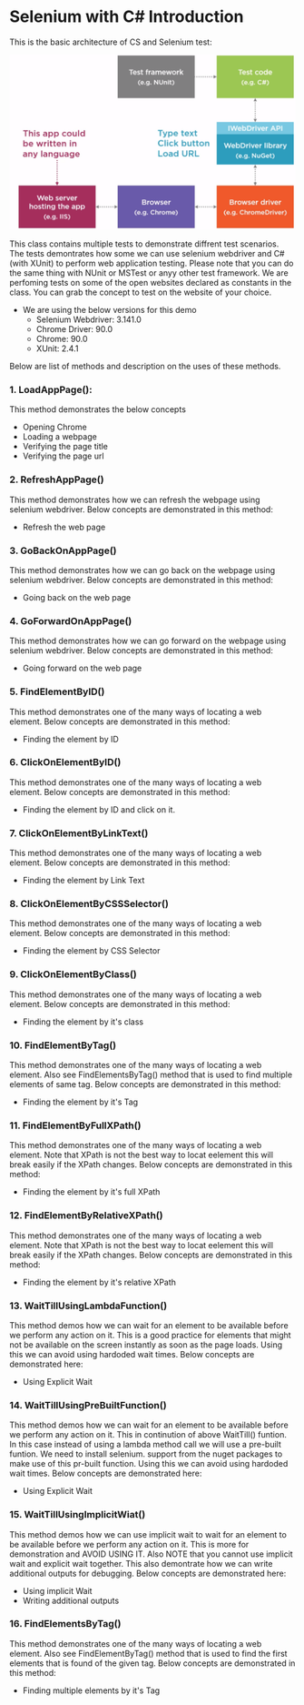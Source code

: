 # Selenium with C# Introduction

This is the basic architecture of CS and Selenium test:

![Architecture Diagram](/images/Architecture.PNG)

This class contains multiple tests to demonstrate diffrent test scenarios.
The tests demontrates how some we can use selenium webdriver and C# (with XUnit) to perform web application testing.
Please note that you can do the same thing with NUnit or MSTest or anyy other test framework. 
We are perfoming tests on some of the open websites declared as constants in the class.
You can grab the concept to test on the website of your choice.

* We are using the below versions for this demo
	* Selenium Webdriver: 3.141.0
	* Chrome Driver: 90.0
	* Chrome: 90.0
	* XUnit: 2.4.1


Below are list of methods and description on the uses of these methods.

### 1. LoadAppPage():
This method demonstrates the below concepts
- Opening Chrome
- Loading a webpage
- Verifying the page title 
- Verifying the page url



### 2. RefreshAppPage()
This method demonstrates how we can refresh the webpage using selenium webdriver.
Below concepts are demonstrated in this method:
- Refresh the web page


### 3. GoBackOnAppPage()
This method demonstrates how we can go back on the webpage using selenium webdriver.
Below concepts are demonstrated in this method:
- Going back on the web page


### 4. GoForwardOnAppPage()
This method demonstrates how we can go forward on the webpage using selenium webdriver.
Below concepts are demonstrated in this method:
- Going forward on the web page


### 5. FindElementByID()
This method demonstrates one of the many ways of locating a web element.
Below concepts are demonstrated in this method:
- Finding the element by ID


### 6. ClickOnElementByID()
This method demonstrates one of the many ways of locating a web element.
Below concepts are demonstrated in this method:
- Finding the element by ID and click on it. 


### 7. ClickOnElementByLinkText()
This method demonstrates one of the many ways of locating a web element.
Below concepts are demonstrated in this method:
- Finding the element by Link Text


### 8. ClickOnElementByCSSSelector()
This method demonstrates one of the many ways of locating a web element.
Below concepts are demonstrated in this method:
- Finding the element by CSS Selector


### 9. ClickOnElementByClass()
This method demonstrates one of the many ways of locating a web element.
Below concepts are demonstrated in this method:
- Finding the element by it's class


### 10. FindElementByTag()
This method demonstrates one of the many ways of locating a web element. Also see FindElementsByTag() method that is used to find multiple elements of same tag.
Below concepts are demonstrated in this method:
- Finding the element by it's Tag



### 11. FindElementByFullXPath()
This method demonstrates one of the many ways of locating a web element.
Note that XPath is not the best way to locat eelement this will break easily if the XPath changes.
Below concepts are demonstrated in this method:
- Finding the element by it's full XPath


### 12. FindElementByRelativeXPath()
This method demonstrates one of the many ways of locating a web element.
Note that XPath is not the best way to locat eelement this will break easily if the XPath changes.
Below concepts are demonstrated in this method:
- Finding the element by it's relative XPath



### 13. WaitTillUsingLambdaFunction()
This method demos how we can wait for an element to be available before we perform any action on it.
This is a good practice for elements that might not be available on the screen instantly as soon as the page loads.
Using this we can avoid using hardoded wait times.
Below concepts are demonstrated here:
- Using Explicit Wait


### 14. WaitTillUsingPreBuiltFunction()
This method demos how we can wait for an element to be available before we perform any action on it.
This in continution of above WaitTill() funtion. 
In this case instead of using a lambda method call we will use a pre-built funtion.
We need to install selenium. support from the nuget packages to make use of this pr-built function.
Using this we can avoid using hardoded wait times.
Below concepts are demonstrated here:
- Using Explicit Wait


### 15. WaitTillUsingImplicitWiat()
This method demos how we can use implicit wait to wait for an element to be available before we perform any action on it.
This is more for demonstration and AVOID USING IT.
Also NOTE that you cannot use implicit wait and explicit wait together. 
This also demontrate how we can write additional outputs for debugging.
Below concepts are demonstrated here:
- Using implicit Wait
- Writing additional outputs


### 16. FindElementsByTag()
This method demonstrates one of the many ways of locating a web element.
Also see FindElementByTag() method that is used to find the first elements that is found of the given tag.
Below concepts are demonstrated in this method:
- Finding multiple elements by it's Tag
